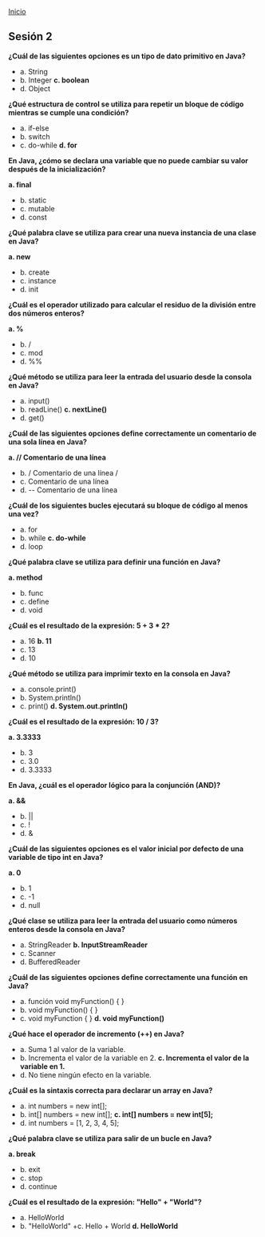 <!-- No borrar o modificar -->
[Inicio](./index.md)

## Sesión 2


<!-- Su documentación aquí -->

**¿Cuál de las siguientes opciones es un tipo de dato primitivo en Java?**  

+ a. String
+ b. Integer
**c. boolean**
+ d. Object  

**¿Qué estructura de control se utiliza para repetir un bloque de código mientras se cumple una condición?**  

+ a. if-else
+ b. switch
+ c. do-while
**d. for**  

**En Java, ¿cómo se declara una variable que no puede cambiar su valor después de la inicialización?**  

**a. final**
+ b. static
+ c. mutable
+ d. const  

**¿Qué palabra clave se utiliza para crear una nueva instancia de una clase en Java?**  

**a. new**
+ b. create
+ c. instance
+ d. init  

**¿Cuál es el operador utilizado para calcular el residuo de la división entre dos números enteros?**  

**a. %**
+ b. /
+ c. mod
+ d. %%  

**¿Qué método se utiliza para leer la entrada del usuario desde la consola en Java?**  

+ a. input()
+ b. readLine()
**c. nextLine()**
+ d. get()  

**¿Cuál de las siguientes opciones define correctamente un comentario de una sola línea en Java?**  

**a. // Comentario de una línea**
+ b. / Comentario de una línea /
+ c. Comentario de una línea
+ d. -- Comentario de una línea  

**¿Cuál de los siguientes bucles ejecutará su bloque de código al menos una vez?**  

+ a. for
+ b. while
**c. do-while**
+ d. loop  

**¿Qué palabra clave se utiliza para definir una función en Java?**  

**a. method**
+ b. func
+ c. define
+ d. void  

**¿Cuál es el resultado de la expresión: 5 + 3 * 2?**  

+ a. 16
**b. 11**
+ c. 13
+ d. 10  

**¿Qué método se utiliza para imprimir texto en la consola en Java?**  

+ a. console.print()
+ b. System.println()
+ c. print()
**d. System.out.println()**  

**¿Cuál es el resultado de la expresión: 10 / 3?**  

**a. 3.3333**
+ b. 3
+ c. 3.0
+ d. 3.3333  

**En Java, ¿cuál es el operador lógico para la conjunción (AND)?**  

**a. &&**
+ b. ||
+ c. !
+ d. &  

**¿Cuál de las siguientes opciones es el valor inicial por defecto de una variable de tipo int en Java?**  

**a. 0**
+ b. 1
+ c. -1
+ d. null  

**¿Qué clase se utiliza para leer la entrada del usuario como números enteros desde la consola en Java?**  

+ a. StringReader
**b. InputStreamReader**
+ c. Scanner
+ d. BufferedReader  

**¿Cuál de las siguientes opciones define correctamente una función en Java?**  

+ a. función void myFunction() { }
+ b. void myFunction() { }
+ c. void myFunction { }
**d. void myFunction()**  

**¿Qué hace el operador de incremento (++) en Java?**  

+ a. Suma 1 al valor de la variable.
+ b. Incrementa el valor de la variable en 2.
**c. Incrementa el valor de la variable en 1.**
+ d. No tiene ningún efecto en la variable.  

**¿Cuál es la sintaxis correcta para declarar un array en Java?**  

+ a. int numbers = new int[];
+ b. int[] numbers = new int[];
**c. int[] numbers = new int[5];**
+ d. int numbers = [1, 2, 3, 4, 5];  

**¿Qué palabra clave se utiliza para salir de un bucle en Java?**  

**a. break**
+ b. exit
+ c. stop
+ d. continue  

**¿Cuál es el resultado de la expresión: "Hello" + "World"?**  

+ a. HelloWorld
+ b. "HelloWorld"
+c. Hello + World
**d. HelloWorld**  

